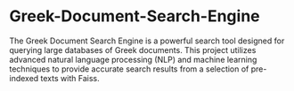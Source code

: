 # Greek-Document-Search-Engine
The Greek Document Search Engine is a powerful search tool designed for querying large databases of Greek documents. This project utilizes advanced natural language processing (NLP) and machine learning techniques to provide accurate search results from a selection of pre-indexed texts with Faiss.
